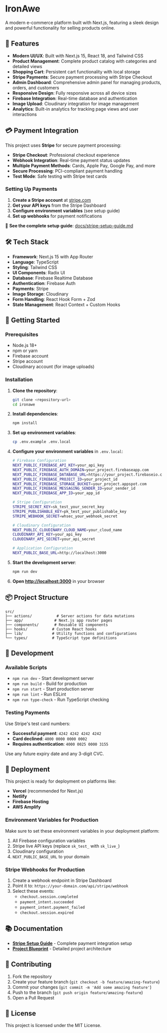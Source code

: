 # IronAwe

A modern e-commerce platform built with Next.js, featuring a sleek design and powerful functionality for selling products online.

## 🚀 Features

- **Modern UI/UX**: Built with Next.js 15, React 18, and Tailwind CSS
- **Product Management**: Complete product catalog with categories and detailed views
- **Shopping Cart**: Persistent cart functionality with local storage
- **Stripe Payments**: Secure payment processing with Stripe Checkout
- **Admin Dashboard**: Comprehensive admin panel for managing products, orders, and customers
- **Responsive Design**: Fully responsive across all device sizes
- **Firebase Integration**: Real-time database and authentication
- **Image Upload**: Cloudinary integration for image management
- **Analytics**: Built-in analytics for tracking page views and user interactions

## 💳 Payment Integration

This project uses **Stripe** for secure payment processing:

- **Stripe Checkout**: Professional checkout experience
- **Webhook Integration**: Real-time payment status updates
- **Multiple Payment Methods**: Cards, Apple Pay, Google Pay, and more
- **Secure Processing**: PCI-compliant payment handling
- **Test Mode**: Safe testing with Stripe test cards

### Setting Up Payments

1. **Create a Stripe account** at [stripe.com](https://stripe.com)
2. **Get your API keys** from the Stripe Dashboard
3. **Configure environment variables** (see setup guide)
4. **Set up webhooks** for payment notifications

📖 **See the complete setup guide**: [docs/stripe-setup-guide.md](docs/stripe-setup-guide.md)

## 🛠️ Tech Stack

- **Framework**: Next.js 15 with App Router
- **Language**: TypeScript
- **Styling**: Tailwind CSS
- **UI Components**: Radix UI
- **Database**: Firebase Realtime Database
- **Authentication**: Firebase Auth
- **Payments**: Stripe
- **Image Storage**: Cloudinary
- **Form Handling**: React Hook Form + Zod
- **State Management**: React Context + Custom Hooks

## 🚀 Getting Started

### Prerequisites

- Node.js 18+ 
- npm or yarn
- Firebase account
- Stripe account
- Cloudinary account (for image uploads)

### Installation

1. **Clone the repository**:
   ```bash
   git clone <repository-url>
   cd ironawe
   ```

2. **Install dependencies**:
   ```bash
   npm install
   ```

3. **Set up environment variables**:
   ```bash
   cp .env.example .env.local
   ```

4. **Configure your environment variables** in `.env.local`:
   ```bash
   # Firebase Configuration
   NEXT_PUBLIC_FIREBASE_API_KEY=your_api_key
   NEXT_PUBLIC_FIREBASE_AUTH_DOMAIN=your_project.firebaseapp.com
   NEXT_PUBLIC_FIREBASE_DATABASE_URL=https://your_project.firebaseio.com
   NEXT_PUBLIC_FIREBASE_PROJECT_ID=your_project_id
   NEXT_PUBLIC_FIREBASE_STORAGE_BUCKET=your_project.appspot.com
   NEXT_PUBLIC_FIREBASE_MESSAGING_SENDER_ID=your_sender_id
   NEXT_PUBLIC_FIREBASE_APP_ID=your_app_id

   # Stripe Configuration
   STRIPE_SECRET_KEY=sk_test_your_secret_key
   STRIPE_PUBLISHABLE_KEY=pk_test_your_publishable_key
   STRIPE_WEBHOOK_SECRET=whsec_your_webhook_secret

   # Cloudinary Configuration
   NEXT_PUBLIC_CLOUDINARY_CLOUD_NAME=your_cloud_name
   CLOUDINARY_API_KEY=your_api_key
   CLOUDINARY_API_SECRET=your_api_secret

   # Application Configuration
   NEXT_PUBLIC_BASE_URL=http://localhost:3000
   ```

5. **Start the development server**:
   ```bash
   npm run dev
   ```

6. **Open [http://localhost:3000](http://localhost:3000)** in your browser

## 📦 Project Structure

```
src/
├── actions/           # Server actions for data mutations
├── app/              # Next.js app router pages
├── components/       # Reusable UI components
├── hooks/           # Custom React hooks
├── lib/             # Utility functions and configurations
└── types/           # TypeScript type definitions
```

## 🔧 Development

### Available Scripts

- `npm run dev` - Start development server
- `npm run build` - Build for production
- `npm run start` - Start production server
- `npm run lint` - Run ESLint
- `npm run type-check` - Run TypeScript checking

### Testing Payments

Use Stripe's test card numbers:

- **Successful payment**: `4242 4242 4242 4242`
- **Card declined**: `4000 0000 0000 0002`
- **Requires authentication**: `4000 0025 0000 3155`

Use any future expiry date and any 3-digit CVC.

## 🚀 Deployment

This project is ready for deployment on platforms like:

- **Vercel** (recommended for Next.js)
- **Netlify**
- **Firebase Hosting**
- **AWS Amplify**

### Environment Variables for Production

Make sure to set these environment variables in your deployment platform:

1. All Firebase configuration variables
2. Stripe live API keys (replace `sk_test_` with `sk_live_`)
3. Cloudinary configuration
4. `NEXT_PUBLIC_BASE_URL` to your domain

### Stripe Webhooks for Production

1. Create a webhook endpoint in Stripe Dashboard
2. Point it to: `https://your-domain.com/api/stripe/webhook`
3. Select these events:
   - `checkout.session.completed`
   - `payment_intent.succeeded`
   - `payment_intent.payment_failed`
   - `checkout.session.expired`

## 📚 Documentation

- **[Stripe Setup Guide](docs/stripe-setup-guide.md)** - Complete payment integration setup
- **[Project Blueprint](docs/blueprint.md)** - Detailed project architecture

## 🤝 Contributing

1. Fork the repository
2. Create your feature branch (`git checkout -b feature/amazing-feature`)
3. Commit your changes (`git commit -m 'Add some amazing feature'`)
4. Push to the branch (`git push origin feature/amazing-feature`)
5. Open a Pull Request

## 📄 License

This project is licensed under the MIT License.
